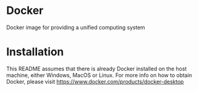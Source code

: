 # Docker
Docker image for providing a unified computing system

# Installation

This README assumes that there is already Docker installed on the host machine, either Windows, MacOS or Linux. For more info on how to obtain Docker, please visit https://www.docker.com/products/docker-desktop
